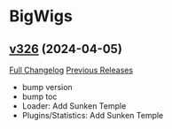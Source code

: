 # BigWigs

## [v326](https://github.com/BigWigsMods/BigWigs/tree/v326) (2024-04-05)
[Full Changelog](https://github.com/BigWigsMods/BigWigs/compare/v325...v326) [Previous Releases](https://github.com/BigWigsMods/BigWigs/releases)

- bump version  
- bump toc  
- Loader: Add Sunken Temple  
- Plugins/Statistics: Add Sunken Temple  
